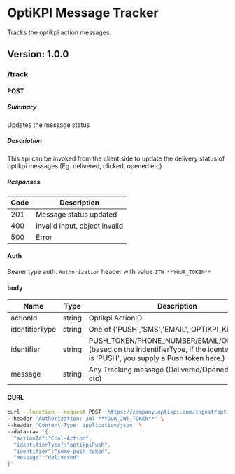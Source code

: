 # OptiKPI Message Tracker
Tracks the optikpi action messages.

## Version: 1.0.0

### /track

#### POST
##### Summary

Updates the message status

##### Description

This api can be invoked from the client side to update the delivery status of optikpi messages.(Eg. delivered, clicked, opened etc)

##### Responses

| Code | Description |
| ---- | ----------- |
| 201 | Message status updated |
| 400 | Invalid input, object invalid |
| 500 | Error |

#### Auth
Bearer type auth. `Authorization` header with value `JTW **YOUR_TOKEN**`

#### body

| Name | Type | Description | Required |
| ---- | ---- | ----------- | -------- |
| actionId | string | Optikpi ActionID | Yes |
| identifierType | string |One of {'PUSH','SMS','EMAIL','OPTIKPI_KEY'} | Yes |
| identifier | string | PUSH_TOKEN/PHONE_NUMBER/EMAIL/OPTIKPI_KEY (based on the indentifierType, if the identendifierType is 'PUSH', you supply a Push token here.) | Yes |
| message | string | Any Tracking message (Delivered/Opened/Clicked etc) | Yes |

#### CURL
```sh
curl --location --request POST 'https://company.optikpi.com/ingest/optikpi/tracker' \
--header 'Authorization: JWT **YOUR_JWT_TOKEN**' \
--header 'Content-Type: application/json' \
--data-raw '{
  "actionId":"Cool-Action",
  "identifierType":"optikpiPush",
  "identifier":"some-push-token",
  "message":"delivered"
}'
```
